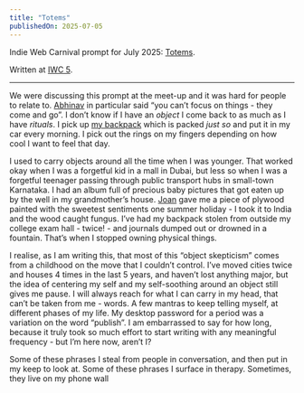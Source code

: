 ```yaml
---
title: "Totems"
publishedOn: 2025-07-05
---
```


Indie Web Carnival prompt for July 2025: [Totems](https://www.maxwelljoslyn.com/2025/07/01/1).

Written at [IWC 5](https://underline.center/c/calendar/5).

---

We were discussing this prompt at the meet-up and it was hard for people to relate to. [Abhinav](https://abhinavsarkar.net/) in particular said “you can’t focus on things - they come and go”. I don’t know if I have an _object_ I come back to as much as I have _rituals_. I pick up [my backpack](https://cdn.shopify.com/s/files/1/0696/2708/5119/files/2305_AQMG14641_NOAD_1080_1080_1.jpg?v=1684917724) which is packed _just so_ and put it in my car every morning. I pick out the rings on my fingers depending on how cool I want to feel that day.

I used to carry objects around all the time when I was younger. That worked okay when I was a forgetful kid in a mall in Dubai, but less so when I was a forgetful teenager passing through public transport hubs in small-town Karnataka. I had an album full of precious baby pictures that got eaten up by the well in my grandmother’s house. [Joan](https://joanbangera.wordpress.com/about/) gave me a piece of plywood painted with the sweetest sentiments one summer holiday - I took it to India and the wood caught fungus. I’ve had my backpack stolen from outside my college exam hall - twice! - and journals dumped out or drowned in a fountain. That’s when I stopped owning physical things.

I realise, as I am writing this, that most of this “object skepticism” comes from a childhood on the move that I couldn’t control. I’ve moved cities twice and houses 4 times in the last 5 years, and haven’t lost anything major, but the idea of centering my self and my self-soothing around an object still gives me pause. I will always reach for what I can carry in my head, that can’t be taken from me - words. A few mantras to keep telling myself, at different phases of my life. My desktop password for a period was a variation on the word “publish”. I am embarrassed to say for how long, because it truly took so much effort to start writing with any meaningful frequency - but I’m here now, aren’t I?

Some of these phrases I steal from people in conversation, and then put in my keep to look at. Some of these phrases I surface in therapy. Sometimes, they live on my phone wall
